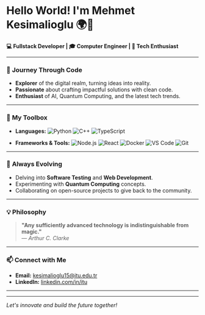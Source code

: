 # Hello World! I'm Mehmet Kesimalioglu 🌍🚀

**💻 Fullstack Developer | 🎓 Computer Engineer | 🌟 Tech Enthusiast**

---

### 🌌 **Journey Through Code**

- **Explorer** of the digital realm, turning ideas into reality.
- **Passionate** about crafting impactful solutions with clean code.
- **Enthusiast** of AI, Quantum Computing, and the latest tech trends.

---

### 🔧 **My Toolbox**

- **Languages:**
  ![Python](https://img.shields.io/badge/-Python-3776AB?logo=python&logoColor=white&style=flat)
  ![C++](https://img.shields.io/badge/-C++-00599C?logo=c%2B%2B&logoColor=white&style=flat)
  ![TypeScript](https://img.shields.io/badge/-TypeScript-3178C6?logo=typescript&logoColor=white&style=flat)

- **Frameworks & Tools:**
  ![Node.js](https://img.shields.io/badge/-Node.js-339933?logo=node.js&logoColor=white&style=flat)
  ![React](https://img.shields.io/badge/-React-61DAFB?logo=react&logoColor=white&style=flat)
  ![Docker](https://img.shields.io/badge/-Docker-2496ED?logo=docker&logoColor=white&style=flat)
  ![VS Code](https://img.shields.io/badge/-VS%20Code-007ACC?logo=visual-studio-code&logoColor=white&style=flat)
  ![Git](https://img.shields.io/badge/-Git-F05032?logo=git&logoColor=white&style=flat)

---

### 🌱 **Always Evolving**

- Delving into **Software Testing** and **Web Development**.
- Experimenting with **Quantum Computing** concepts.
- Collaborating on open-source projects to give back to the community.

---

### 💡 **Philosophy**

> **"Any sufficiently advanced technology is indistinguishable from magic."**  
> — *Arthur C. Clarke*

---

### 📫 **Connect with Me**

- **Email:** [kesimalioglu15@itu.edu.tr](mailto:kesimalioglu15@itu.edu.tr)
- **LinkedIn:** [linkedin.com/in/itu](https://www.linkedin.com/in/itu)

---


---

*Let's innovate and build the future together!*

